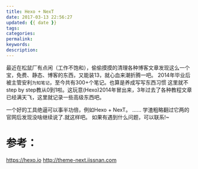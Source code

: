 ```yaml
---
title: Hexo + NexT
date: 2017-03-13 22:56:27
updated: {{ date }}
tags:
categories:
permalink:
keywords:
description:
---
```


最近在松鼠厂有点闲（工作不饱和），偷偷摸摸的清理各种博客文章发现这么一个宝，免费、静态、博客的东西，又能装13，就心血来潮折腾一吧。
2014年毕业后被主管安利`为知笔记`，至今共有300+个笔记。也算是养成写写东西习惯
这里就不step by step教从0到1啦。这玩意(Hexo)2014年冒出来，3年过去了各种教程文章已经满天飞，这里就记录一些高级东西吧。

一个好的工具绝逼可以事半功倍，例如Hexo + NexT。
......
学渣粗略翻过它两的官网后发现没啥继续说了.就这样吧。
如果有遇到什么问题，可以联系!~

# 参考：
https://hexo.io
http://theme-next.iissnan.com
